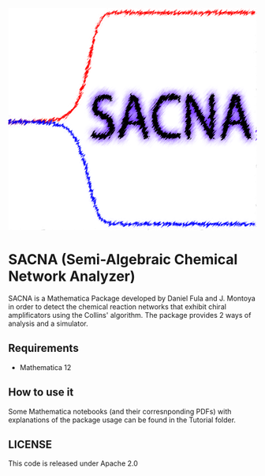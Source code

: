 <p align="center">
  <img width="580" height="450" src="https://github.com/ddfulaa/SACNA/blob/main/sacna_logo.png?raw=true">
</p>

# SACNA (Semi-Algebraic Chemical Network Analyzer)

SACNA is a Mathematica Package developed by Daniel Fula and J. Montoya in order to detect the chemical reaction networks that exhibit chiral
amplificators using the Collins' algorithm. The package provides 2 ways of analysis and a simulator.

## Requirements

* Mathematica 12

## How to use it
Some Mathematica notebooks (and their corresnponding PDFs) with explanations of the package usage can be found in the Tutorial folder.

## LICENSE
This code is released under Apache 2.0
